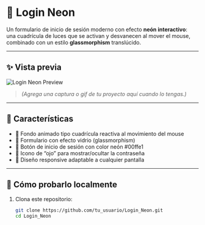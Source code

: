 # 💫 Login Neon

Un formulario de inicio de sesión moderno con efecto **neón interactivo**:  
una cuadrícula de luces que se activan y desvanecen al mover el mouse,  
combinado con un estilo **glassmorphism** translúcido.

---

## ✨ Vista previa

![Login Neon Preview](login-neon-preview.gif)

> *(Agrega una captura o gif de tu proyecto aquí cuando lo tengas.)*

---

## 🧩 Características

- 🔹 Fondo animado tipo cuadrícula reactiva al movimiento del mouse  
- 🔹 Formulario con efecto vidrio (glassmorphism)  
- 🔹 Botón de inicio de sesión con color neón #00ffe1  
- 🔹 Icono de “ojo” para mostrar/ocultar la contraseña  
- 🔹 Diseño responsive adaptable a cualquier pantalla  

---

## 🚀 Cómo probarlo localmente

1. Clona este repositorio:
   ```bash
   git clone https://github.com/tu_usuario/Login_Neon.git
   cd Login_Neon


